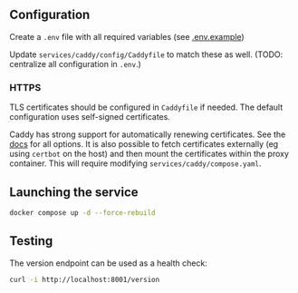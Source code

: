 ## Configuration

Create a `.env` file with all required variables (see [.env.example](./.env.example))

Update `services/caddy/config/Caddyfile` to match these as well. (TODO: centralize all
configuration in `.env`.)

### HTTPS

TLS certificates should be configured in `Caddyfile` if needed. The default
configuration uses self-signed certificates.

Caddy has strong support for automatically renewing certificates. See the
[docs](https://caddyserver.com/docs/) for all options. It is also possible to fetch
certificates externally (eg using `certbot` on the host) and then mount the certificates
within the proxy container. This will require modifying `services/caddy/compose.yaml`.

## Launching the service

```sh
docker compose up -d --force-rebuild
```

## Testing

The version endpoint can be used as a health check:

```sh
curl -i http://localhost:8001/version
```
